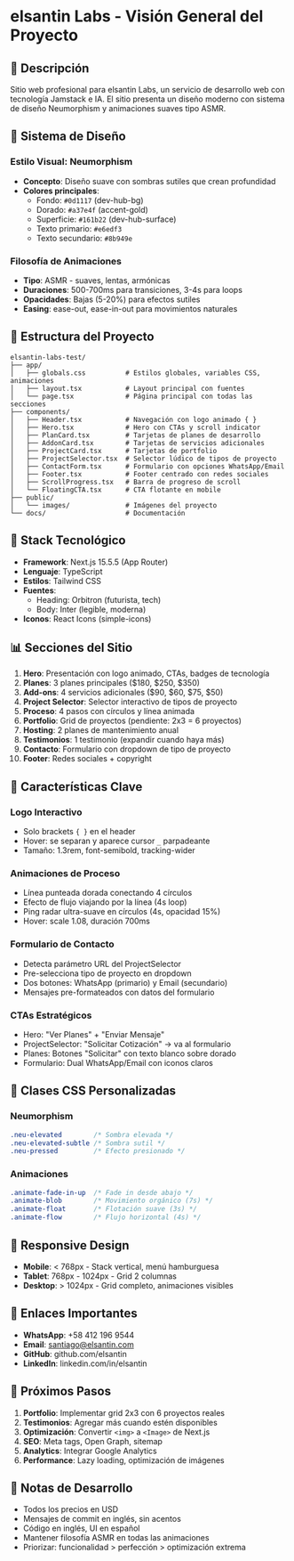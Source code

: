 # elsantin Labs - Visión General del Proyecto

## 🎯 Descripción
Sitio web profesional para elsantin Labs, un servicio de desarrollo web con tecnología Jamstack e IA. El sitio presenta un diseño moderno con sistema de diseño Neumorphism y animaciones suaves tipo ASMR.

## 🎨 Sistema de Diseño

### Estilo Visual: Neumorphism
- **Concepto**: Diseño suave con sombras sutiles que crean profundidad
- **Colores principales**:
  - Fondo: `#0d1117` (dev-hub-bg)
  - Dorado: `#a37e4f` (accent-gold)
  - Superficie: `#161b22` (dev-hub-surface)
  - Texto primario: `#e6edf3`
  - Texto secundario: `#8b949e`

### Filosofía de Animaciones
- **Tipo**: ASMR - suaves, lentas, armónicas
- **Duraciones**: 500-700ms para transiciones, 3-4s para loops
- **Opacidades**: Bajas (5-20%) para efectos sutiles
- **Easing**: ease-out, ease-in-out para movimientos naturales

## 📁 Estructura del Proyecto

```
elsantin-labs-test/
├── app/
│   ├── globals.css          # Estilos globales, variables CSS, animaciones
│   ├── layout.tsx           # Layout principal con fuentes
│   └── page.tsx             # Página principal con todas las secciones
├── components/
│   ├── Header.tsx           # Navegación con logo animado { }
│   ├── Hero.tsx             # Hero con CTAs y scroll indicator
│   ├── PlanCard.tsx         # Tarjetas de planes de desarrollo
│   ├── AddonCard.tsx        # Tarjetas de servicios adicionales
│   ├── ProjectCard.tsx      # Tarjetas de portfolio
│   ├── ProjectSelector.tsx  # Selector lúdico de tipos de proyecto
│   ├── ContactForm.tsx      # Formulario con opciones WhatsApp/Email
│   ├── Footer.tsx           # Footer centrado con redes sociales
│   ├── ScrollProgress.tsx   # Barra de progreso de scroll
│   └── FloatingCTA.tsx      # CTA flotante en mobile
├── public/
│   └── images/              # Imágenes del proyecto
└── docs/                    # Documentación
```

## 🔧 Stack Tecnológico

- **Framework**: Next.js 15.5.5 (App Router)
- **Lenguaje**: TypeScript
- **Estilos**: Tailwind CSS
- **Fuentes**: 
  - Heading: Orbitron (futurista, tech)
  - Body: Inter (legible, moderna)
- **Iconos**: React Icons (simple-icons)

## 📊 Secciones del Sitio

1. **Hero**: Presentación con logo animado, CTAs, badges de tecnología
2. **Planes**: 3 planes principales ($180, $250, $350)
3. **Add-ons**: 4 servicios adicionales ($90, $60, $75, $50)
4. **Project Selector**: Selector interactivo de tipos de proyecto
5. **Proceso**: 4 pasos con círculos y línea animada
6. **Portfolio**: Grid de proyectos (pendiente: 2x3 = 6 proyectos)
7. **Hosting**: 2 planes de mantenimiento anual
8. **Testimonios**: 1 testimonio (expandir cuando haya más)
9. **Contacto**: Formulario con dropdown de tipo de proyecto
10. **Footer**: Redes sociales + copyright

## 🎯 Características Clave

### Logo Interactivo
- Solo brackets `{ }` en el header
- Hover: se separan y aparece cursor `_` parpadeante
- Tamaño: 1.3rem, font-semibold, tracking-wider

### Animaciones de Proceso
- Línea punteada dorada conectando 4 círculos
- Efecto de flujo viajando por la línea (4s loop)
- Ping radar ultra-suave en círculos (4s, opacidad 15%)
- Hover: scale 1.08, duración 700ms

### Formulario de Contacto
- Detecta parámetro URL del ProjectSelector
- Pre-selecciona tipo de proyecto en dropdown
- Dos botones: WhatsApp (primario) y Email (secundario)
- Mensajes pre-formateados con datos del formulario

### CTAs Estratégicos
- Hero: "Ver Planes" + "Enviar Mensaje"
- ProjectSelector: "Solicitar Cotización" → va al formulario
- Planes: Botones "Solicitar" con texto blanco sobre dorado
- Formulario: Dual WhatsApp/Email con iconos claros

## 🎨 Clases CSS Personalizadas

### Neumorphism
```css
.neu-elevated        /* Sombra elevada */
.neu-elevated-subtle /* Sombra sutil */
.neu-pressed         /* Efecto presionado */
```

### Animaciones
```css
.animate-fade-in-up  /* Fade in desde abajo */
.animate-blob        /* Movimiento orgánico (7s) */
.animate-float       /* Flotación suave (3s) */
.animate-flow        /* Flujo horizontal (4s) */
```

## 📱 Responsive Design

- **Mobile**: < 768px - Stack vertical, menú hamburguesa
- **Tablet**: 768px - 1024px - Grid 2 columnas
- **Desktop**: > 1024px - Grid completo, animaciones visibles

## 🔗 Enlaces Importantes

- **WhatsApp**: +58 412 196 9544
- **Email**: santiago@elsantin.com
- **GitHub**: github.com/elsantin
- **LinkedIn**: linkedin.com/in/elsantin

## 🚀 Próximos Pasos

1. **Portfolio**: Implementar grid 2x3 con 6 proyectos reales
2. **Testimonios**: Agregar más cuando estén disponibles
3. **Optimización**: Convertir `<img>` a `<Image>` de Next.js
4. **SEO**: Meta tags, Open Graph, sitemap
5. **Analytics**: Integrar Google Analytics
6. **Performance**: Lazy loading, optimización de imágenes

## 📝 Notas de Desarrollo

- Todos los precios en USD
- Mensajes de commit en inglés, sin acentos
- Código en inglés, UI en español
- Mantener filosofía ASMR en todas las animaciones
- Priorizar: funcionalidad > perfección > optimización extrema
